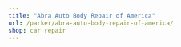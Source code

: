 ```yaml
---
title: "Abra Auto Body Repair of America"
url: /parker/abra-auto-body-repair-of-america/
shop: car repair
---
```

